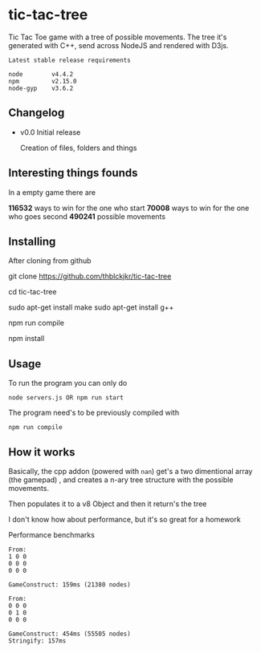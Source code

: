 # tic-tac-tree

Tic Tac Toe game with a tree of possible movements.
The tree it's generated with C++, send across NodeJS and rendered with D3js.

	Latest stable release requirements

	node		v4.4.2
	npm 		v2.15.0
	node-gyp	v3.6.2

## Changelog 

- v0.0 Initial release

	Creation of files, folders and things

## Interesting things founds 
In a empty game there are

**116532** ways to win for the one who start
**70008**  ways to win for the one who goes second
**490241** possible movements

## Installing

After cloning from github

git clone https://github.com/thblckjkr/tic-tac-tree

cd tic-tac-tree

sudo apt-get install make
sudo apt-get install g++

npm run compile

npm install

## Usage 

To run the program you can only do 

	node servers.js OR npm run start

The program need's to be previously compiled with

	npm run compile

## How it works 

Basically, the cpp addon (powered with `nan`) get's a two dimentional array (the gamepad) , and creates a n-ary tree structure with the possible movements.

Then populates it to a v8 Object and then it return's the tree

I don't know how about performance, but it's so great for a homework

Performance benchmarks

```
From:
1 0 0
0 0 0
0 0 0

GameConstruct: 159ms (21380 nodes)
```

```
From:
0 0 0
0 1 0
0 0 0

GameConstruct: 454ms (55505 nodes)
Stringify: 157ms

```
